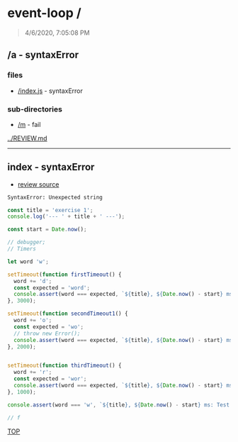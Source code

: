 # event-loop /

> 4/6/2020, 7:05:08 PM 

## /a - syntaxError 

### files

* [/index.js](#index---syntaxError) - syntaxError 

### sub-directories

* [/m](./m/REVIEW.md) - fail

[../REVIEW.md](../REVIEW.md)

---

## index - syntaxError

* [review source](./index.js)

```txt
SyntaxError: Unexpected string
```

```js
const title = 'exercise 1';
console.log('--- ' + title + ' ---');

const start = Date.now();

// debugger;
// Timers

let word 'w';

setTimeout(function firstTimeout() {
  word += 'd';
  const expected = 'word';
  console.assert(word === expected, `${title}, ${Date.now() - start} ms: Test 1`);
}, 3000);

setTimeout(function secondTimeout1() {
  word += 'o';
  const expected = 'wo';
  // throw new Error();
  console.assert(word === expected, `${title}, ${Date.now() - start} ms: Test 2`);
}, 2000);


setTimeout(function thirdTimeout() {
  word += 'r';
  const expected = 'wor';
  console.assert(word === expected, `${title}, ${Date.now() - start} ms: Test 3`);
}, 1000);

console.assert(word === 'w', `${title}, ${Date.now() - start} ms: Test 1`);

// f

```

[TOP](#event-loop)

